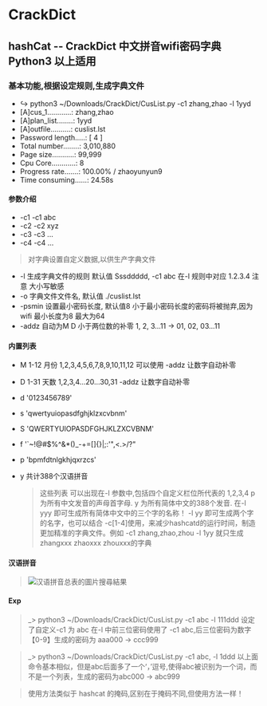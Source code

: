# CrackDict
## hashCat -- CrackDict 中文拼音wifi密码字典 Python3 以上适用
### 基本功能,根据设定规则,生成字典文件

* ↪ python3 ~/Downloads/CrackDict/CusList.py  -c1 zhang,zhao -l 1yyd
* [A]cus_1............: zhang,zhao
* [A]plan_list........: 1yyd
* [A]outfile..........: cuslist.lst
* Password length.....: [ 4 ]
* Total number........: 3,010,880
* Page size...........: 99,999
* Cpu Core............: 8
* Progress rate.......: 100.00% / zhaoyunyun9
* Time consuming......: 24.58s

#### 参数介绍
* -c1 -c1 abc
* -c2 -c2 xyz
* -c3 -c3 ...
* -c4 -c4 ...
> 对字典设置自定义数据,以供生产字典文件
* -l 生成字典文件的规则 默认值 Sssddddd, -c1 abc 在-l 规则中对应 1.2.3.4 注意 大小写敏感
* -o 字典文件文件名, 默认值 ./cuslist.lst
* -psmin 设置最小密码长度, 默认值8 小于最小密码长度的密码将被抛弃,因为 wifi 最小长度为8 最大为64
* -addz 自动为M D 小于两位数的补零 1, 2, 3...11 -> 01, 02, 03...11

#### 内置列表
* M  1-12 月份 1,2,3,4,5,6,7,8,9,10,11,12 可以使用 -addz 让数字自动补零
* D  1-31 天数 1,2,3,4...20...30,31 -addz 让数字自动补零
* d  '0123456789'
* s  'qwertyuiopasdfghjklzxcvbnm'
* S  'QWERTYUIOPASDFGHJKLZXCVBNM'
* f  '`~!@#$%^&*()_-+=[]{}\|;:'",<.>/?"
* p  'bpmfdtnlgkhjqxrzcs'
* y  共计388个汉语拼音
  
  > 这些列表 可以出现在-l 参数中,包括四个自定义栏位所代表的 1,2,3,4
  p 为所有中文发音的声母首字母.
  y 为所有简体中文的388个发音.
  在-l yyy 即可生成所有简体中文中的三个字的名称！ -l yy 即可生成两个字的名字，也可以结合 -c[1-4]使用，来减少hashcatd的运行时间，制造更加精准的字典文件。例如 -c1 zhang,zhao,zhou -l 1yy 就只生成 zhangxxx zhaoxxx zhouxxx的字典
  
#### 汉语拼音
 > ![汉语拼音总表的圖片搜尋結果](https://github.com/JogFeelingVI/CrackDict/blob/master/view.jpeg)

#### Exp
> _> python3 ~/Downloads/CrackDict/CusList.py  -c1 abc -l 111ddd
设定了自定义-c1 为 abc 在-l 中前三位密码使用了 -c1 abc,后三位密码为数字【0-9】生成的密码为 aaa000 -> ccc999

> _> python3 ~/Downloads/CrackDict/CusList.py  -c1 abc, -l 1ddd
以上面命令基本相似，但是abc后面多了一个‘，’逗号,使得abc被识别为一个词，而不是一个列表，生成的密码为abc000 -> abc999

> 使用方法类似于 hashcat 的掩码,区别在于掩码不同,但使用方法一样！

